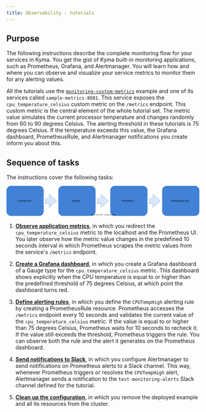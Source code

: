 ```yaml
---
title: Observability - tutorials
---
```


## Purpose

The following instructions describe the complete monitoring flow for your services in Kyma. You get the gist of Kyma built-in monitoring applications, such as Prometheus, Grafana, and Alertmanager. You will learn how and where you can observe and visualize your service metrics to monitor them for any alerting values.

All the tutorials use the [`monitoring-custom-metrics`](https://github.com/kyma-project/examples/tree/master/monitoring-custom-metrics) example and one of its services called `sample-metrics-8081`. This service exposes the `cpu_temperature_celsius` custom metric on the `/metrics` endpoint. This custom metric is the central element of the whole tutorial set. The metric value simulates the current processor temperature and changes randomly from 60 to 90 degrees Celsius. The alerting threshold in these tutorials is 75 degrees Celsius. If the temperature exceeds this value, the Grafana dashboard, PrometheusRule, and Alertmanager notifications you create inform you about this.

## Sequence of tasks

The instructions cover the following tasks:

 ![Monitoring tutorials](./assets/monitoring-tutorials.svg)

1. [**Observe application metrics**](obsv-01-observe-application-metrics.md), in which you redirect the `cpu_temperature_celsius` metric to the localhost and the Prometheus UI. You later observe how the metric value changes in the predefined 10 seconds interval in which Prometheus scrapes the metric values from the service's `/metrics` endpoint.

2. [**Create a Grafana dashboard**](obsv-02-create-and-configure-grafana-dashboard.md), in which you create a Grafana dashboard of a Gauge type for the `cpu_temperature_celsius` metric. This dashboard shows explicitly when the CPU temperature is equal to or higher than the predefined threshold of 75 degrees Celsius, at which point the dashboard turns red.

3. [**Define alerting rules**](obsv-03-define-alerting-rules-monitor.md), in which you define the `CPUTempHigh` alerting rule by creating a PrometheusRule resource. Prometheus accesses the `/metrics` endpoint every 10 seconds and validates the current value of the `cpu_temperature_celsius` metric. If the value is equal to or higher than 75 degrees Celsius, Prometheus waits for 10 seconds to recheck it. If the value still exceeds the threshold, Prometheus triggers the rule. You can observe both the rule and the alert it generates on the Prometheus dashboard.

4. [**Send notifications to Slack**](obsv-04-send-notifications.md), in which you configure Alertmanager to send notifications on Prometheus alerts to a Slack channel. This way, whenever Prometheus triggers or resolves the `CPUTempHigh` alert, Alertmanager sends a notification to the `test-monitoring-alerts` Slack channel defined for the tutorial.

5. [**Clean up the configuration**](obsv-05-clean-up-configuration.md), in which you remove the deployed example and all its resources from the cluster.
